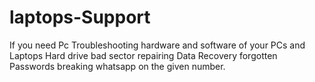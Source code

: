 # laptops-Support
If you need Pc Troubleshooting hardware and software of your PCs and Laptops Hard drive bad sector repairing Data Recovery forgotten Passwords breaking whatsapp on the given number.

